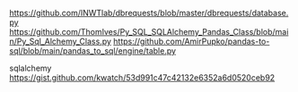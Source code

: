 https://github.com/INWTlab/dbrequests/blob/master/dbrequests/database.py
https://github.com/ThomIves/Py_SQL_SQLAlchemy_Pandas_Class/blob/main/Py_Sql_Alchemy_Class.py
https://github.com/AmirPupko/pandas-to-sql/blob/main/pandas_to_sql/engine/table.py


sqlalchemy
https://gist.github.com/kwatch/53d991c47c42132e6352a6d0520ceb92